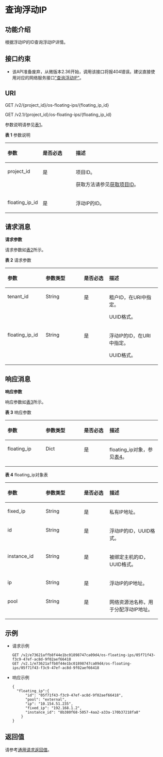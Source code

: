 # 查询浮动IP<a name="ZH-CN_TOPIC_0065820818"></a>

## 功能介绍<a name="zh-cn_topic_0057972673_section10293088"></a>

根据浮动IP的ID查询浮动IP详情。

## 接口约束<a name="zh-cn_topic_0057972673_section28433766"></a>

-   该API准备废弃，从微版本2.36开始，调用该接口将报404错误。建议直接使用对应的网络服务接口["查询浮动IP"](https://support.huaweicloud.com/api-vpc/zh-cn_topic_0060333021.html)。

## URI<a name="zh-cn_topic_0057972673_section25528928"></a>

GET /v2/\{project\_id\}/os-floating-ips/\{floating\_ip\_id\}

GET /v2.1/\{project\_id\}/os-floating-ips/\{floating\_ip\_id\}

参数说明请参见[表1](#zh-cn_topic_0057972673_table32475667)。

**表 1**  参数说明

<a name="zh-cn_topic_0057972673_table32475667"></a>
<table><thead align="left"><tr id="zh-cn_topic_0057972673_row44937496"><th class="cellrowborder" valign="top" width="22.24%" id="mcps1.2.4.1.1"><p id="p5187119"><a name="p5187119"></a><a name="p5187119"></a>参数</p>
</th>
<th class="cellrowborder" valign="top" width="21.87%" id="mcps1.2.4.1.2"><p id="p17503500"><a name="p17503500"></a><a name="p17503500"></a>是否必选</p>
</th>
<th class="cellrowborder" valign="top" width="55.88999999999999%" id="mcps1.2.4.1.3"><p id="p8497414"><a name="p8497414"></a><a name="p8497414"></a>描述</p>
</th>
</tr>
</thead>
<tbody><tr id="zh-cn_topic_0057972673_row1664874"><td class="cellrowborder" valign="top" width="22.24%" headers="mcps1.2.4.1.1 "><p id="zh-cn_topic_0057972673_p637140"><a name="zh-cn_topic_0057972673_p637140"></a><a name="zh-cn_topic_0057972673_p637140"></a>project_id</p>
</td>
<td class="cellrowborder" valign="top" width="21.87%" headers="mcps1.2.4.1.2 "><p id="zh-cn_topic_0057972673_p51608407"><a name="zh-cn_topic_0057972673_p51608407"></a><a name="zh-cn_topic_0057972673_p51608407"></a>是</p>
</td>
<td class="cellrowborder" valign="top" width="55.88999999999999%" headers="mcps1.2.4.1.3 "><p id="p37593705"><a name="p37593705"></a><a name="p37593705"></a>项目ID。</p>
<p id="p1180512217438"><a name="p1180512217438"></a><a name="p1180512217438"></a>获取方法请参见<a href="获取项目ID.md">获取项目ID</a>。</p>
</td>
</tr>
<tr id="zh-cn_topic_0057972673_row102094505165"><td class="cellrowborder" valign="top" width="22.24%" headers="mcps1.2.4.1.1 "><p id="zh-cn_topic_0057972673_p620919503165"><a name="zh-cn_topic_0057972673_p620919503165"></a><a name="zh-cn_topic_0057972673_p620919503165"></a>floating_ip_id</p>
</td>
<td class="cellrowborder" valign="top" width="21.87%" headers="mcps1.2.4.1.2 "><p id="zh-cn_topic_0057972673_p32091350111612"><a name="zh-cn_topic_0057972673_p32091350111612"></a><a name="zh-cn_topic_0057972673_p32091350111612"></a>是</p>
</td>
<td class="cellrowborder" valign="top" width="55.88999999999999%" headers="mcps1.2.4.1.3 "><p id="zh-cn_topic_0057972673_p2209205020164"><a name="zh-cn_topic_0057972673_p2209205020164"></a><a name="zh-cn_topic_0057972673_p2209205020164"></a>浮动IP的ID。</p>
</td>
</tr>
</tbody>
</table>

## 请求消息<a name="zh-cn_topic_0057972673_section54577306"></a>

**请求参数**

请求参数如[表2](#zh-cn_topic_0057972673_table54995351)所示。

**表 2**  请求参数

<a name="zh-cn_topic_0057972673_table54995351"></a>
<table><thead align="left"><tr id="zh-cn_topic_0057972673_row16221316"><th class="cellrowborder" valign="top" width="25%" id="mcps1.2.5.1.1"><p id="zh-cn_topic_0057972670_p57733603"><a name="zh-cn_topic_0057972670_p57733603"></a><a name="zh-cn_topic_0057972670_p57733603"></a>参数</p>
</th>
<th class="cellrowborder" valign="top" width="25%" id="mcps1.2.5.1.2"><p id="zh-cn_topic_0057972670_p45910260"><a name="zh-cn_topic_0057972670_p45910260"></a><a name="zh-cn_topic_0057972670_p45910260"></a>参数类型</p>
</th>
<th class="cellrowborder" valign="top" width="16.54%" id="mcps1.2.5.1.3"><p id="zh-cn_topic_0057972670_p27743545"><a name="zh-cn_topic_0057972670_p27743545"></a><a name="zh-cn_topic_0057972670_p27743545"></a>是否必选</p>
</th>
<th class="cellrowborder" valign="top" width="33.46%" id="mcps1.2.5.1.4"><p id="zh-cn_topic_0057972670_p32634650"><a name="zh-cn_topic_0057972670_p32634650"></a><a name="zh-cn_topic_0057972670_p32634650"></a>描述</p>
</th>
</tr>
</thead>
<tbody><tr id="zh-cn_topic_0057972673_row62034116"><td class="cellrowborder" valign="top" width="25%" headers="mcps1.2.5.1.1 "><p id="zh-cn_topic_0057972673_p58707504"><a name="zh-cn_topic_0057972673_p58707504"></a><a name="zh-cn_topic_0057972673_p58707504"></a>tenant_id</p>
</td>
<td class="cellrowborder" valign="top" width="25%" headers="mcps1.2.5.1.2 "><p id="zh-cn_topic_0057972673_p57687380"><a name="zh-cn_topic_0057972673_p57687380"></a><a name="zh-cn_topic_0057972673_p57687380"></a>String</p>
</td>
<td class="cellrowborder" valign="top" width="16.54%" headers="mcps1.2.5.1.3 "><p id="zh-cn_topic_0057972673_p42166233"><a name="zh-cn_topic_0057972673_p42166233"></a><a name="zh-cn_topic_0057972673_p42166233"></a>是</p>
</td>
<td class="cellrowborder" valign="top" width="33.46%" headers="mcps1.2.5.1.4 "><p id="zh-cn_topic_0057972673_p60021735"><a name="zh-cn_topic_0057972673_p60021735"></a><a name="zh-cn_topic_0057972673_p60021735"></a>租户ID，在URI中指定。</p>
<p id="p10217519037"><a name="p10217519037"></a><a name="p10217519037"></a>UUID格式。</p>
</td>
</tr>
<tr id="zh-cn_topic_0057972673_row3324704"><td class="cellrowborder" valign="top" width="25%" headers="mcps1.2.5.1.1 "><p id="zh-cn_topic_0057972673_p865613"><a name="zh-cn_topic_0057972673_p865613"></a><a name="zh-cn_topic_0057972673_p865613"></a>floating_ip_id</p>
</td>
<td class="cellrowborder" valign="top" width="25%" headers="mcps1.2.5.1.2 "><p id="zh-cn_topic_0057972673_p3005847"><a name="zh-cn_topic_0057972673_p3005847"></a><a name="zh-cn_topic_0057972673_p3005847"></a>String</p>
</td>
<td class="cellrowborder" valign="top" width="16.54%" headers="mcps1.2.5.1.3 "><p id="zh-cn_topic_0057972673_p42147045"><a name="zh-cn_topic_0057972673_p42147045"></a><a name="zh-cn_topic_0057972673_p42147045"></a>是</p>
</td>
<td class="cellrowborder" valign="top" width="33.46%" headers="mcps1.2.5.1.4 "><p id="zh-cn_topic_0057972673_p58467488"><a name="zh-cn_topic_0057972673_p58467488"></a><a name="zh-cn_topic_0057972673_p58467488"></a>浮动IP的ID，在URI中指定。</p>
<p id="p13147112412315"><a name="p13147112412315"></a><a name="p13147112412315"></a>UUID格式。</p>
</td>
</tr>
</tbody>
</table>

## 响应消息<a name="zh-cn_topic_0057972673_section21433709"></a>

**响应参数**

响应参数如[表3](#zh-cn_topic_0057972673_table38246063)所示。

**表 3**  响应参数

<a name="zh-cn_topic_0057972673_table38246063"></a>
<table><thead align="left"><tr id="zh-cn_topic_0057972673_row31787174"><th class="cellrowborder" valign="top" width="25%" id="mcps1.2.5.1.1"><p id="p1810134211253"><a name="p1810134211253"></a><a name="p1810134211253"></a>参数</p>
</th>
<th class="cellrowborder" valign="top" width="25%" id="mcps1.2.5.1.2"><p id="p88251842102518"><a name="p88251842102518"></a><a name="p88251842102518"></a>参数类型</p>
</th>
<th class="cellrowborder" valign="top" width="16.73%" id="mcps1.2.5.1.3"><p id="p6825114216253"><a name="p6825114216253"></a><a name="p6825114216253"></a>是否必选</p>
</th>
<th class="cellrowborder" valign="top" width="33.269999999999996%" id="mcps1.2.5.1.4"><p id="p16825942112519"><a name="p16825942112519"></a><a name="p16825942112519"></a>描述</p>
</th>
</tr>
</thead>
<tbody><tr id="zh-cn_topic_0057972673_row12502218"><td class="cellrowborder" valign="top" width="25%" headers="mcps1.2.5.1.1 "><p id="zh-cn_topic_0057972673_p6046746"><a name="zh-cn_topic_0057972673_p6046746"></a><a name="zh-cn_topic_0057972673_p6046746"></a>floating_ip</p>
</td>
<td class="cellrowborder" valign="top" width="25%" headers="mcps1.2.5.1.2 "><p id="zh-cn_topic_0057972673_p20024398"><a name="zh-cn_topic_0057972673_p20024398"></a><a name="zh-cn_topic_0057972673_p20024398"></a>Dict</p>
</td>
<td class="cellrowborder" valign="top" width="16.73%" headers="mcps1.2.5.1.3 "><p id="zh-cn_topic_0057972673_p11363535"><a name="zh-cn_topic_0057972673_p11363535"></a><a name="zh-cn_topic_0057972673_p11363535"></a>是</p>
</td>
<td class="cellrowborder" valign="top" width="33.269999999999996%" headers="mcps1.2.5.1.4 "><p id="zh-cn_topic_0057972673_p48031108"><a name="zh-cn_topic_0057972673_p48031108"></a><a name="zh-cn_topic_0057972673_p48031108"></a>floating_ip对象，参见<a href="#zh-cn_topic_0057972673_table65314517">表4</a>。</p>
</td>
</tr>
</tbody>
</table>

**表 4**  floating\_ip对象表

<a name="zh-cn_topic_0057972673_table65314517"></a>
<table><thead align="left"><tr id="zh-cn_topic_0057972673_row49408564"><th class="cellrowborder" valign="top" width="25%" id="mcps1.2.5.1.1"><p id="p83352466258"><a name="p83352466258"></a><a name="p83352466258"></a>参数</p>
</th>
<th class="cellrowborder" valign="top" width="25%" id="mcps1.2.5.1.2"><p id="p103351946192513"><a name="p103351946192513"></a><a name="p103351946192513"></a>参数类型</p>
</th>
<th class="cellrowborder" valign="top" width="16.73%" id="mcps1.2.5.1.3"><p id="p633574622516"><a name="p633574622516"></a><a name="p633574622516"></a>是否必选</p>
</th>
<th class="cellrowborder" valign="top" width="33.269999999999996%" id="mcps1.2.5.1.4"><p id="p15335144615253"><a name="p15335144615253"></a><a name="p15335144615253"></a>描述</p>
</th>
</tr>
</thead>
<tbody><tr id="zh-cn_topic_0057972673_row23930149"><td class="cellrowborder" valign="top" width="25%" headers="mcps1.2.5.1.1 "><p id="zh-cn_topic_0057972673_p59293887"><a name="zh-cn_topic_0057972673_p59293887"></a><a name="zh-cn_topic_0057972673_p59293887"></a>fixed_ip</p>
</td>
<td class="cellrowborder" valign="top" width="25%" headers="mcps1.2.5.1.2 "><p id="zh-cn_topic_0057972673_p38075525"><a name="zh-cn_topic_0057972673_p38075525"></a><a name="zh-cn_topic_0057972673_p38075525"></a>String</p>
</td>
<td class="cellrowborder" valign="top" width="16.73%" headers="mcps1.2.5.1.3 "><p id="zh-cn_topic_0057972673_p64218721"><a name="zh-cn_topic_0057972673_p64218721"></a><a name="zh-cn_topic_0057972673_p64218721"></a>是</p>
</td>
<td class="cellrowborder" valign="top" width="33.269999999999996%" headers="mcps1.2.5.1.4 "><p id="zh-cn_topic_0057972673_p34333880"><a name="zh-cn_topic_0057972673_p34333880"></a><a name="zh-cn_topic_0057972673_p34333880"></a>私有IP地址。</p>
</td>
</tr>
<tr id="zh-cn_topic_0057972673_row40569470"><td class="cellrowborder" valign="top" width="25%" headers="mcps1.2.5.1.1 "><p id="zh-cn_topic_0057972673_p64901660"><a name="zh-cn_topic_0057972673_p64901660"></a><a name="zh-cn_topic_0057972673_p64901660"></a>id</p>
</td>
<td class="cellrowborder" valign="top" width="25%" headers="mcps1.2.5.1.2 "><p id="zh-cn_topic_0057972673_p22543082"><a name="zh-cn_topic_0057972673_p22543082"></a><a name="zh-cn_topic_0057972673_p22543082"></a>String</p>
</td>
<td class="cellrowborder" valign="top" width="16.73%" headers="mcps1.2.5.1.3 "><p id="zh-cn_topic_0057972673_p14050320"><a name="zh-cn_topic_0057972673_p14050320"></a><a name="zh-cn_topic_0057972673_p14050320"></a>是</p>
</td>
<td class="cellrowborder" valign="top" width="33.269999999999996%" headers="mcps1.2.5.1.4 "><p id="zh-cn_topic_0057972673_p64334135"><a name="zh-cn_topic_0057972673_p64334135"></a><a name="zh-cn_topic_0057972673_p64334135"></a>浮动IP的ID，UUID格式。</p>
</td>
</tr>
<tr id="zh-cn_topic_0057972673_row42136306"><td class="cellrowborder" valign="top" width="25%" headers="mcps1.2.5.1.1 "><p id="zh-cn_topic_0057972673_p57597629"><a name="zh-cn_topic_0057972673_p57597629"></a><a name="zh-cn_topic_0057972673_p57597629"></a>instance_id</p>
</td>
<td class="cellrowborder" valign="top" width="25%" headers="mcps1.2.5.1.2 "><p id="zh-cn_topic_0057972673_p34896348"><a name="zh-cn_topic_0057972673_p34896348"></a><a name="zh-cn_topic_0057972673_p34896348"></a>String</p>
</td>
<td class="cellrowborder" valign="top" width="16.73%" headers="mcps1.2.5.1.3 "><p id="zh-cn_topic_0057972673_p8031928"><a name="zh-cn_topic_0057972673_p8031928"></a><a name="zh-cn_topic_0057972673_p8031928"></a>是</p>
</td>
<td class="cellrowborder" valign="top" width="33.269999999999996%" headers="mcps1.2.5.1.4 "><p id="zh-cn_topic_0057972673_p46606392"><a name="zh-cn_topic_0057972673_p46606392"></a><a name="zh-cn_topic_0057972673_p46606392"></a>被绑定主机的ID，UUID格式。</p>
</td>
</tr>
<tr id="zh-cn_topic_0057972673_row16804345"><td class="cellrowborder" valign="top" width="25%" headers="mcps1.2.5.1.1 "><p id="zh-cn_topic_0057972673_p18974699"><a name="zh-cn_topic_0057972673_p18974699"></a><a name="zh-cn_topic_0057972673_p18974699"></a>ip</p>
</td>
<td class="cellrowborder" valign="top" width="25%" headers="mcps1.2.5.1.2 "><p id="zh-cn_topic_0057972673_p60555637"><a name="zh-cn_topic_0057972673_p60555637"></a><a name="zh-cn_topic_0057972673_p60555637"></a>String</p>
</td>
<td class="cellrowborder" valign="top" width="16.73%" headers="mcps1.2.5.1.3 "><p id="zh-cn_topic_0057972673_p6059584"><a name="zh-cn_topic_0057972673_p6059584"></a><a name="zh-cn_topic_0057972673_p6059584"></a>是</p>
</td>
<td class="cellrowborder" valign="top" width="33.269999999999996%" headers="mcps1.2.5.1.4 "><p id="zh-cn_topic_0057972673_p21064308"><a name="zh-cn_topic_0057972673_p21064308"></a><a name="zh-cn_topic_0057972673_p21064308"></a>浮动IP的IP地址。</p>
</td>
</tr>
<tr id="zh-cn_topic_0057972673_row55361044"><td class="cellrowborder" valign="top" width="25%" headers="mcps1.2.5.1.1 "><p id="zh-cn_topic_0057972673_p55059575"><a name="zh-cn_topic_0057972673_p55059575"></a><a name="zh-cn_topic_0057972673_p55059575"></a>pool</p>
</td>
<td class="cellrowborder" valign="top" width="25%" headers="mcps1.2.5.1.2 "><p id="zh-cn_topic_0057972673_p30640599"><a name="zh-cn_topic_0057972673_p30640599"></a><a name="zh-cn_topic_0057972673_p30640599"></a>String</p>
</td>
<td class="cellrowborder" valign="top" width="16.73%" headers="mcps1.2.5.1.3 "><p id="zh-cn_topic_0057972673_p65969435"><a name="zh-cn_topic_0057972673_p65969435"></a><a name="zh-cn_topic_0057972673_p65969435"></a>是</p>
</td>
<td class="cellrowborder" valign="top" width="33.269999999999996%" headers="mcps1.2.5.1.4 "><p id="zh-cn_topic_0057972673_p41924012"><a name="zh-cn_topic_0057972673_p41924012"></a><a name="zh-cn_topic_0057972673_p41924012"></a>网络资源池名称，用于分配浮动IP地址。</p>
</td>
</tr>
</tbody>
</table>

## 示例<a name="zh-cn_topic_0057972673_section58685656"></a>

-   请求示例

    ```
    GET /v2/e73621affb8f44e1bc01898747ca09d4/os-floating-ips/05f71f43-f3c9-47ef-ac8d-9f02aef66418
    GET /v2.1/e73621affb8f44e1bc01898747ca09d4/os-floating-ips/05f71f43-f3c9-47ef-ac8d-9f02aef66418
    ```

-   响应示例

    ```
    {
      "floating_ip":{
          "id": "05f71f43-f3c9-47ef-ac8d-9f02aef66418",
          "pool": "external",
          "ip": "10.154.51.235",
          "fixed_ip": "192.168.1.2",
          "instance_id": "8b380f68-5057-4aa2-a33a-170b37218fa8"
        }
    }
    ```


## 返回值<a name="zh-cn_topic_0057972673_zh-cn_topic_0020212692_section22960139"></a>

请参考[通用请求返回值](通用请求返回值.md)。

